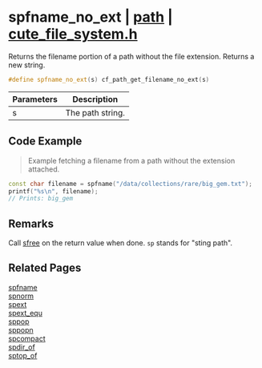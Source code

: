 # spfname_no_ext | [path](https://github.com/RandyGaul/cute_framework/blob/master/docs/path_readme.md) | [cute_file_system.h](https://github.com/RandyGaul/cute_framework/blob/master/include/cute_file_system.h)

Returns the filename portion of a path without the file extension. Returns a new string.

```cpp
#define spfname_no_ext(s) cf_path_get_filename_no_ext(s)
```

Parameters | Description
--- | ---
s | The path string.

## Code Example

> Example fetching a filename from a path without the extension attached.

```cpp
const char filename = spfname("/data/collections/rare/big_gem.txt");
printf("%s\n", filename);
// Prints: big_gem
```

## Remarks

Call [sfree](https://github.com/RandyGaul/cute_framework/blob/master/docs/string/sfree.md) on the return value when done. `sp` stands for "sting path".

## Related Pages

[spfname](https://github.com/RandyGaul/cute_framework/blob/master/docs/path/spfname.md)  
[spnorm](https://github.com/RandyGaul/cute_framework/blob/master/docs/path/spnorm.md)  
[spext](https://github.com/RandyGaul/cute_framework/blob/master/docs/path/spext.md)  
[spext_equ](https://github.com/RandyGaul/cute_framework/blob/master/docs/path/spext_equ.md)  
[sppop](https://github.com/RandyGaul/cute_framework/blob/master/docs/path/sppop.md)  
[sppopn](https://github.com/RandyGaul/cute_framework/blob/master/docs/path/sppopn.md)  
[spcompact](https://github.com/RandyGaul/cute_framework/blob/master/docs/path/spcompact.md)  
[spdir_of](https://github.com/RandyGaul/cute_framework/blob/master/docs/path/spdir_of.md)  
[sptop_of](https://github.com/RandyGaul/cute_framework/blob/master/docs/path/sptop_of.md)  
